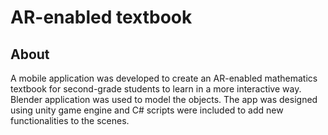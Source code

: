 # AR-enabled textbook

## About 
A mobile application was developed to create an AR-enabled mathematics textbook for second-grade students to learn in a more interactive way. Blender application was used to model the objects. The app was designed using unity game engine and C# scripts were included to add new functionalities to the scenes. 
